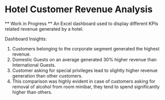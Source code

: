 # Hotel Customer Revenue Analysis

** Work in Progress **
An Excel dashboard used to display different KPIs related revenue generated by a hotel. 

Dashboard Insights:
1. Customers belonging to the corporate segment generated the highest revenue.
2. Domestic Guests on an average generated 30% higher revenue than International Guests.
3. Customer asking for special privileges lead to slightly higher revenue generation than other customers.
4. This comparison was highly evident in case of customers asking for removal of alcohol from room minibar, they tend to spend significantly higher than others. 
